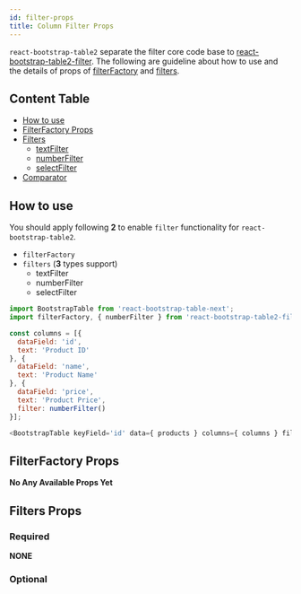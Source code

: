 ```yaml
---
id: filter-props
title: Column Filter Props
---
```

`react-bootstrap-table2` separate the filter core code base to [react-bootstrap-table2-filter](https://www.npmjs.com/package/react-bootstrap-table2-filter). The following are guideline about how to use and the details of props of [filterFactory](#filterfactory-props) and [filters](#filters-props).

## Content Table

* [How to use](#how-to-use)
* [FilterFactory Props](#filterfactory-props)
* [Filters](#filters-props)
   * [textFilter](#1-textfilter)
   * [numberFilter](#2-numberFilter)
   * [selectFilter](#3-selectFilter)
* [Comparator](#comparator)

## How to use
You should apply following **2** to enable `filter` functionality for `react-bootstrap-table2`.
* `filterFactory`
* `filters` (**3** types support)
   * textFilter
   * numberFilter
   * selectFilter

```js
import BootstrapTable from 'react-bootstrap-table-next';
import filterFactory, { numberFilter } from 'react-bootstrap-table2-filter';

const columns = [{
  dataField: 'id',
  text: 'Product ID'
}, {
  dataField: 'name',
  text: 'Product Name'
}, {
  dataField: 'price',
  text: 'Product Price',
  filter: numberFilter()
}];

<BootstrapTable keyField='id' data={ products } columns={ columns } filter={ filterFactory() } />
```

## FilterFactory Props
**No Any Available Props Yet**

## Filters Props

### Required
**NONE**

### Optional


